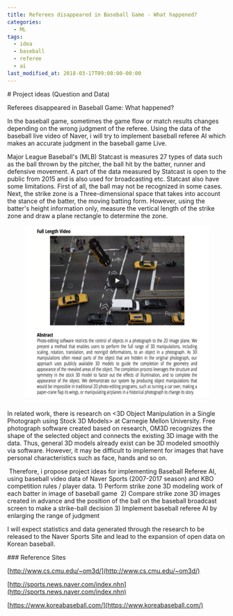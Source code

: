 ```yaml
---
title: Referees disappeared in Baseball Game - What happened?
categories:
  - ML
tags:
  - idea
  - baseball
  - referee
  - ai
last_modified_at: 2018-03-17T09:00:00-00:00
---
```


\# Project ideas (Question and Data)

Referees disappeared in Baseball Game: What happened?

In the baseball game, sometimes the game flow or match results changes depending on the wrong judgment of the referee. Using the data of the baseball live video of Naver, i will try to implement baseball referee AI which makes an accurate judgment in the baseball game Live.

Major League Baseball's (MLB) Statcast is measures 27 types of data such as the ball thrown by the pitcher, the ball hit by the batter, runner and defensive movement. A part of the data measured by Statcast is open to the public from 2015 and is also used for broadcasting etc. Statcast also have some limitations. First of all, the ball may not be recognized in some cases. Next, the strike zone is a Three-dimensional space that takes into account the stance of the batter, the moving batting form. However, using the batter's height information only, measure the vertical length of the strike zone and draw a plane rectangle to determine the zone.

<figure>
  <img src="/assets/images/referee-baseball.png" alt="Trulli" style="width:580, height:535">
  <figcaption></figcaption>
</figure>

In related work, there is research on <3D Object Manipulation in a Single Photograph using Stock 3D Models> at Carnegie Mellon University. Free photograph software created based on research, OM3D recognizes the shape of the selected object and connects the existing 3D image with the data. Thus, general 3D models already exist can be 3D modeled smoothly via software. However, it may be difficult to implement for images that have personal characteristics such as face, hands and so on.

 Therefore, i propose project ideas for implementing Baseball Referee AI, using baseball video data of Naver Sports (2007-2017 season) and KBO competition rules / player data. 1) Perform strike zone 3D modeling work of each batter in image of baseball game  2) Compare strike zone 3D images created in advance and the position of the ball on the baseball broadcast screen to make a strike-ball decision 3) Implement baseball referee AI by enlarging the range of judgment

I will expect statistics and data generated through the research to be released to the Naver Sports Site and lead to the expansion of open data on Korean baseball.

\### Reference Sites

[http://www.cs.cmu.edu/~om3d/](http://www.cs.cmu.edu/~om3d/)

[http://sports.news.naver.com/index.nhn](http://sports.news.naver.com/index.nhn)

[https://www.koreabaseball.com/](https://www.koreabaseball.com/)
